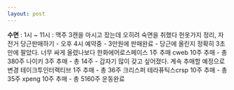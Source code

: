 ```yaml
---
layout: post
---
```

**수면** : 1시 ~ 11시 : 맥주 3캔을 마시고 잤는데 오히려 숙면을 취했다
헌옷가지 정리, 자전거 당근판매하기 - 오후 4시 예약중 - 3만원에 판매완료 - 당근에 올린지 정확히 3초만에 팔았다. 너무 싸게 올렸나보다
한화에어로스페이스 1주 추매
cweb 10주 추매 - 총 380주
나이키 3주 추매 - 총 14주 - 갑자기 많이 갖고 싶어졌다. 계속 추매할 예정으로 변경
테이크투인터랙티브 1주 추매 - 총 36주
크리스퍼 테라퓨틱스crsp 10주 추매 - 총 35주
xpeng 10주 추매 - 총 5160주
운동완료